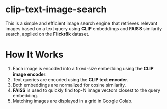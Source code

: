 # clip-text-image-search
This is a simple and efficient image search engine that retrieves relevant images based on a text query using **CLIP** embeddings and **FAISS** similarity search, applied on the **Flickr8k** dataset.

# How It Works

1. Each image is encoded into a fixed-size embedding using the **CLIP image encoder**.
2. Text queries are encoded using the **CLIP text encoder**.
3. Both embeddings are normalized for cosine similarity.
4. **FAISS** is used to quickly find top-N image vectors closest to the query embedding.
5. Matching images are displayed in a grid in Google Colab.
